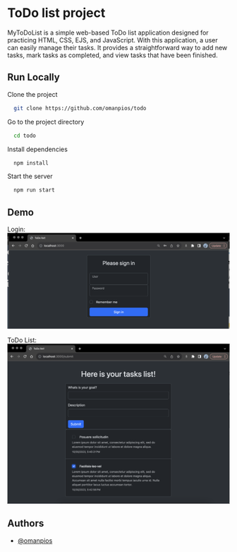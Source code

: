 # ToDo list project

MyToDoList is a simple web-based ToDo list application designed for practicing HTML, CSS, EJS, and JavaScript. With this application, a user can easily manage their tasks. It provides a straightforward way to add new tasks, mark tasks as completed, and view tasks that have been finished.

## Run Locally

Clone the project

```bash
  git clone https://github.com/omanpios/todo
```

Go to the project directory

```bash
  cd todo
```

Install dependencies

```bash
  npm install
```

Start the server

```bash
  npm run start
```


## Demo

Login:
![Login screen](./images/Login.png)

ToDo List:
![ToDo screen](./images/todo-list.png)

## Authors

- [@omanpios](https://github.com/omanpios)

